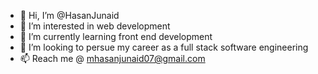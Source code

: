 - 👋 Hi, I’m @HasanJunaid
- 👀 I’m interested in web development
- 🌱 I’m currently learning front end development
- 💞️ I’m looking to persue my career as a full stack software engineering
- 📫 Reach me @ mhasanjunaid07@gmail.com
